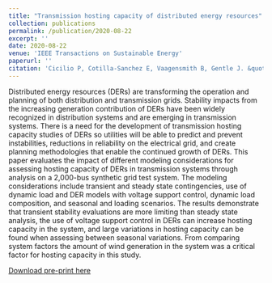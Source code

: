 ```yaml
---
title: "Transmission hosting capacity of distributed energy resources"
collection: publications
permalink: /publication/2020-08-22
excerpt: ''
date: 2020-08-22
venue: 'IEEE Transactions on Sustainable Energy'
paperurl: ''
citation: 'Cicilio P, Cotilla-Sanchez E, Vaagensmith B, Gentle J. &quot;Transmission hosting capacity of distributed energy resources.&quot; <i>IEEE Transactions on Sustainable Energy</i>. 12(2):794-801 (2021)'
---
```


Distributed energy resources (DERs) are transforming the operation and planning of both distribution and transmission grids. Stability impacts from the increasing generation contribution of DERs have been widely recognized in distribution systems and are emerging in transmission systems. There is a need for the development of transmission hosting capacity studies of DERs so utilities will be able to predict and prevent instabilities, reductions in reliability on the electrical grid, and create planning methodologies that enable the continued growth of DERs. This paper evaluates the impact of different modeling considerations for assessing hosting capacity of DERs in transmission systems through analysis on a 2,000-bus synthetic grid test system. The modeling considerations include transient and steady state contingencies, use of dynamic load and DER models with voltage support control, dynamic load composition, and seasonal and loading scenarios. The results demonstrate that transient stability evaluations are more limiting than steady state analysis, the use of voltage support control in DERs can increase hosting capacity in the system, and large variations in hosting capacity can be found when assessing between seasonal variations. From comparing system factors the amount of wind generation in the system was a critical factor for hosting capacity in this study.

[Download pre-print here](https://ecotillasanchez.github.io/files/TSE_Transmission_Hosting_Capacity.pdf)
